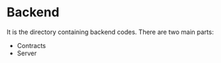 # Backend

It is the directory containing backend codes.
There are two main parts:
* Contracts
* Server

